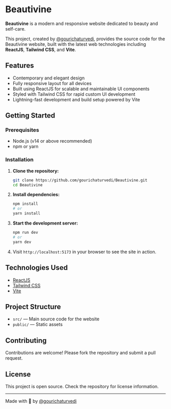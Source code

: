 # Beautivine

**Beautivine** is a modern and responsive website dedicated to beauty and self-care.

This project, created by [@gourichaturvedi](https://github.com/gourichaturvedi), provides the source code for the Beautivine website, built with the latest web technologies including **ReactJS**, **Tailwind CSS**, and **Vite**.

## Features

- Contemporary and elegant design
- Fully responsive layout for all devices
- Built using ReactJS for scalable and maintainable UI components
- Styled with Tailwind CSS for rapid custom UI development
- Lightning-fast development and build setup powered by Vite

## Getting Started

### Prerequisites

- Node.js (v14 or above recommended)
- npm or yarn

### Installation

1. **Clone the repository:**
   ```bash
   git clone https://github.com/gourichaturvedi/Beautivine.git
   cd Beautivine
   ```

2. **Install dependencies:**
   ```bash
   npm install
   # or
   yarn install
   ```

3. **Start the development server:**
   ```bash
   npm run dev
   # or
   yarn dev
   ```

4. Visit `http://localhost:5173` in your browser to see the site in action.

## Technologies Used

- [ReactJS](https://react.dev/)
- [Tailwind CSS](https://tailwindcss.com/)
- [Vite](https://vitejs.dev/)

## Project Structure

- `src/` — Main source code for the website
- `public/` — Static assets

## Contributing

Contributions are welcome! Please fork the repository and submit a pull request.

## License

This project is open source. Check the repository for license information.

---

Made with 💄 by [@gourichaturvedi](https://github.com/gourichaturvedi)
